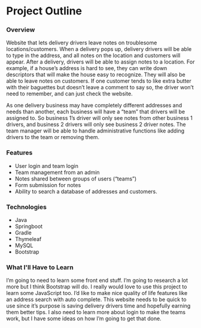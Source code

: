 # Project Outline

### Overview
Website that lets delivery drivers leave notes on troublesome locations/customers. When a delivery pops up,  delivery drivers will be able to type in the address, and all notes on the location and customers will appear.  After a delivery, drivers will be able to assign notes to a location. For example, if a house’s address is hard to see, they can write down descriptors that will make the house easy to recognize. They will also be able to leave notes on customers. If one customer tends to like extra butter with their baguettes but doesn’t leave a comment to say so, the driver won’t need to remember, and can just check the website.

As one delivery business may have completely different addresses and needs than another, each business will have a “team” that drivers will be assigned to. So business 1’s driver will only see notes from other business 1 drivers, and business 2 drivers will only see business 2 driver notes. The team manager will be able to handle administrative functions like adding drivers to the team or removing them. 
### Features
* User login and team login
* Team management from an admin
* Notes shared between groups of users (“teams”)
* Form submission for notes
* Ability to search a database of addresses and customers.
### Technologies     
* Java
* Springboot
* Gradle
* Thymeleaf
* MySQL
* Bootstrap
### What I'll Have to Learn
I’m going to need to learn some front end stuff. I’m going to research a lot more but I think Bootstrap will do. I really would love to use this project to learn some JavaScript too. I’d like to make nice quality of life features like an address search with auto complete. This website needs to be quick to use since it’s purpose is saving delivery drivers time and hopefully earning  them better tips. I also need to learn more about login to make the teams work, but I have some ideas on how I’m going to get that done.